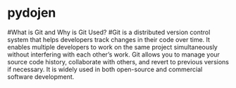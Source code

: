 # pydojen


#What is Git and Why is Git Used?
#Git is a distributed version control system that helps developers track changes in their code over time. It enables multiple developers to work on the same project simultaneously without interfering with each other’s work. Git allows you to manage your source code history, collaborate with others, and revert to previous versions if necessary. It is widely used in both open-source and commercial software development.
